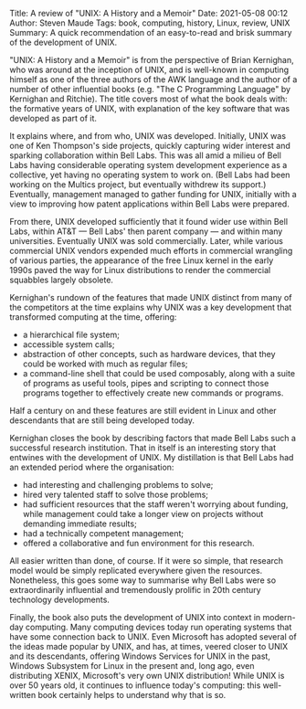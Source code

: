 Title: A review of "UNIX: A History and a Memoir" 
Date: 2021-05-08 00:12
Author: Steven Maude
Tags: book, computing, history, Linux, review, UNIX
Summary: A quick recommendation of an easy-to-read and brisk summary of the development of UNIX.

"UNIX: A History and a Memoir" is from the perspective of Brian
Kernighan, who was around at the inception of UNIX, and is well-known in
computing himself as one of the three authors of the AWK language and
the author of a number of other influential books (e.g. "The C
Programming Language" by Kernighan and Ritchie). The title covers most
of what the book deals with: the formative years of UNIX, with
explanation of the key software that was developed as part of it.

It explains where, and from who, UNIX was developed. Initially, UNIX was
one of Ken Thompson's side projects, quickly capturing wider interest
and sparking collaboration within Bell Labs. This was all amid a milieu
of Bell Labs having considerable operating system development experience
as a collective, yet having no operating system to work on. (Bell Labs
had been working on the Multics project, but eventually withdrew its
support.) Eventually, management managed to gather funding for UNIX,
initially with a view to improving how patent applications within Bell
Labs were prepared.

From there, UNIX developed sufficiently that it found wider use within
Bell Labs, within AT&T — Bell Labs' then parent company — and within
many universities. Eventually UNIX was sold commercially. Later, while
various commercial UNIX vendors expended much efforts in commercial
wrangling of various parties, the appearance of the free Linux kernel in
the early 1990s paved the way for Linux distributions to render the
commercial squabbles largely obsolete.

Kernighan's rundown of the features that made UNIX distinct from many of
the competitors at the time explains why UNIX was a key development that
transformed computing at the time, offering:

* a hierarchical file system;
* accessible system calls;
* abstraction of other concepts, such as hardware devices, that they
  could be worked with much as regular files;
* a command-line shell that could be used composably, along with a suite
  of programs as useful tools, pipes and scripting to connect those
  programs together to effectively create new commands or programs.

Half a century on and these features are still evident in Linux and
other descendants that are still being developed today.

Kernighan closes the book by describing factors that made Bell Labs such
a successful research institution. That in itself is an interesting
story that entwines with the development of UNIX. My distillation is
that Bell Labs had an extended period where the organisation:

* had interesting and challenging problems to solve;
* hired very talented staff to solve those problems;
* had sufficient resources that the staff weren't worrying about
  funding, while management could take a longer view on projects without
  demanding immediate results;
* had a technically competent management;
* offered a collaborative and fun environment for this research.

All easier written than done, of course. If it were so simple, that
research model would be simply replicated everywhere given the
resources. Nonetheless, this goes some way to summarise why Bell Labs
were so extraordinarily influential and tremendously prolific in 20th
century technology developments.

Finally, the book also puts the development of UNIX into context in
modern-day computing. Many computing devices today run operating systems
that have some connection back to UNIX. Even Microsoft has adopted
several of the ideas made popular by UNIX, and has, at times, veered
closer to UNIX and its descendants, offering Windows Services for UNIX
in the past, Windows Subsystem for Linux in the present and, long ago,
even distributing XENIX, Microsoft's very own UNIX distribution! While
UNIX is over 50 years old, it continues to influence today's computing:
this well-written book certainly helps to understand why that is so.
